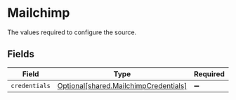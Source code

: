 # Mailchimp

The values required to configure the source.


## Fields

| Field                                                                                | Type                                                                                 | Required                                                                             | Description                                                                          |
| ------------------------------------------------------------------------------------ | ------------------------------------------------------------------------------------ | ------------------------------------------------------------------------------------ | ------------------------------------------------------------------------------------ |
| `credentials`                                                                        | [Optional[shared.MailchimpCredentials]](../../models/shared/mailchimpcredentials.md) | :heavy_minus_sign:                                                                   | N/A                                                                                  |